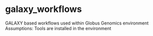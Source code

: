 # galaxy_workflows

GALAXY based workflows used within Globus Genomics environment
Assumptions: Tools are installed in the environment
